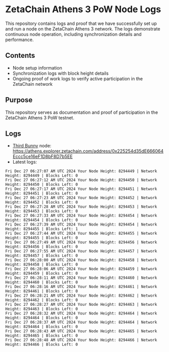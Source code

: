 # ZetaChain Athens 3 PoW Node Logs
This repository contains logs and proof that we have successfully set up and run a node on the ZetaChain Athens 3 network. The logs demonstrate continuous node operation, including synchronization details and performance.

## Contents
- Node setup information
- Synchronization logs with block height details
- Ongoing proof of work logs to verify active participation in the ZetaChain network

## Purpose
This repository serves as documentation and proof of participation in the ZetaChain Athens 3 PoW testnet.

## Logs

- [Third Bunny](https://thirdbunny.xyz/) node: https://athens.explorer.zetachain.com/address/0x225254d35dE666064Eccc5ce16eF1D8bF8D7b5EE
- Latest logs:
```
Fri Dec 27 06:27:07 AM UTC 2024 Your Node Height: 8294449 | Network Height: 8294449 | Blocks Left: 0
Fri Dec 27 06:27:12 AM UTC 2024 Your Node Height: 8294450 | Network Height: 8294450 | Blocks Left: 0
Fri Dec 27 06:27:17 AM UTC 2024 Your Node Height: 8294451 | Network Height: 8294451 | Blocks Left: 0
Fri Dec 27 06:27:23 AM UTC 2024 Your Node Height: 8294452 | Network Height: 8294452 | Blocks Left: 0
Fri Dec 27 06:27:28 AM UTC 2024 Your Node Height: 8294453 | Network Height: 8294453 | Blocks Left: 0
Fri Dec 27 06:27:33 AM UTC 2024 Your Node Height: 8294454 | Network Height: 8294454 | Blocks Left: 0
Fri Dec 27 06:27:39 AM UTC 2024 Your Node Height: 8294454 | Network Height: 8294455 | Blocks Left: 1
Fri Dec 27 06:27:44 AM UTC 2024 Your Node Height: 8294455 | Network Height: 8294455 | Blocks Left: 0
Fri Dec 27 06:27:49 AM UTC 2024 Your Node Height: 8294456 | Network Height: 8294456 | Blocks Left: 0
Fri Dec 27 06:27:55 AM UTC 2024 Your Node Height: 8294457 | Network Height: 8294457 | Blocks Left: 0
Fri Dec 27 06:28:00 AM UTC 2024 Your Node Height: 8294458 | Network Height: 8294458 | Blocks Left: 0
Fri Dec 27 06:28:06 AM UTC 2024 Your Node Height: 8294459 | Network Height: 8294459 | Blocks Left: 0
Fri Dec 27 06:28:11 AM UTC 2024 Your Node Height: 8294460 | Network Height: 8294460 | Blocks Left: 0
Fri Dec 27 06:28:16 AM UTC 2024 Your Node Height: 8294461 | Network Height: 8294461 | Blocks Left: 0
Fri Dec 27 06:28:21 AM UTC 2024 Your Node Height: 8294462 | Network Height: 8294462 | Blocks Left: 0
Fri Dec 27 06:28:27 AM UTC 2024 Your Node Height: 8294463 | Network Height: 8294463 | Blocks Left: 0
Fri Dec 27 06:28:32 AM UTC 2024 Your Node Height: 8294464 | Network Height: 8294464 | Blocks Left: 0
Fri Dec 27 06:28:37 AM UTC 2024 Your Node Height: 8294464 | Network Height: 8294464 | Blocks Left: 0
Fri Dec 27 06:28:43 AM UTC 2024 Your Node Height: 8294465 | Network Height: 8294465 | Blocks Left: 0
Fri Dec 27 06:28:48 AM UTC 2024 Your Node Height: 8294466 | Network Height: 8294466 | Blocks Left: 0
```
